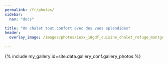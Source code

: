 ```yaml
---
permalink: /fr/photos/
sidebar:
  nav: "docs"

title: "Un chalet tout confort avec des vues splendides"
header:
  overlay_image: /images/photos/1exx_18gdf_cuisine_chalet_refuge_montgesin_plagne.jpg
  
---
```


{% include my_gallery id=site.data.gallery_conf.gallery_photos %}

